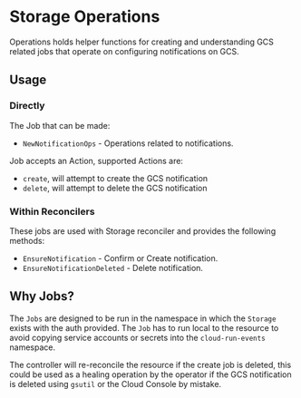 # Storage Operations

Operations holds helper functions for creating and understanding GCS related
jobs that operate on configuring notifications on GCS.

## Usage

### Directly

The Job that can be made:

- `NewNotificationOps` - Operations related to notifications.

Job accepts an Action, supported Actions are:

- `create`, will attempt to create the GCS notification
- `delete`, will attempt to delete the GCS notification

### Within Reconcilers

These jobs are used with Storage reconciler and provides the following methods:

- `EnsureNotification` - Confirm or Create notification.
- `EnsureNotificationDeleted` - Delete notification.

## Why Jobs?

The `Jobs` are designed to be run in the namespace in which the `Storage` exists
with the auth provided. The `Job` has to run local to the resource to avoid
copying service accounts or secrets into the `cloud-run-events` namespace.

The controller will re-reconcile the resource if the create job is deleted, this
could be used as a healing operation by the operator if the GCS notification is
deleted using `gsutil` or the Cloud Console by mistake.
